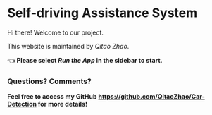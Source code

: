 # Self-driving Assistance System

Hi there! Welcome to our project.

This website is maintained by *Qitao* *Zhao*.

👈 **Please select _Run the App_ in the sidebar to start.**

### Questions? Comments?

**Feel free to access my GitHub https://github.com/QitaoZhao/Car-Detection for more details!**

